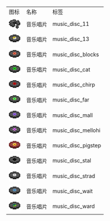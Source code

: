 <table>
	<tablebody>
		<tr>
			<td>图标</td>
			<td>名称</td>
			<td>标签</td>
		</tr>
		<tr>
			<td><img src="../../mc_icon/misc/disc/music_disc_11.png"></td>
			<td>音乐唱片</td>
			<td>music_disc_11</td>
		</tr>
		<tr>
			<td><img src="../../mc_icon/misc/disc/music_disc_13.png"></td>
			<td>音乐唱片</td>
			<td>music_disc_13</td>
		</tr>
		<tr>
			<td><img src="../../mc_icon/misc/disc/music_disc_blocks.png"></td>
			<td>音乐唱片</td>
			<td>music_disc_blocks</td>
		</tr>
		<tr>
			<td><img src="../../mc_icon/misc/disc/music_disc_cat.png"></td>
			<td>音乐唱片</td>
			<td>music_disc_cat</td>
		</tr>
		<tr>
			<td><img src="../../mc_icon/misc/disc/music_disc_chirp.png"></td>
			<td>音乐唱片</td>
			<td>music_disc_chirp</td>
		</tr>
		<tr>
			<td><img src="../../mc_icon/misc/disc/music_disc_far.png"></td>
			<td>音乐唱片</td>
			<td>music_disc_far</td>
		</tr>
		<tr>
			<td><img src="../../mc_icon/misc/disc/music_disc_mall.png"></td>
			<td>音乐唱片</td>
			<td>music_disc_mall</td>
		</tr>
		<tr>
			<td><img src="../../mc_icon/misc/disc/music_disc_mellohi.png"></td>
			<td>音乐唱片</td>
			<td>music_disc_mellohi</td>
		</tr>
		<tr>
			<td><img src="../../mc_icon/misc/disc/music_disc_pigstep.png"></td>
			<td>音乐唱片</td>
			<td>music_disc_pigstep</td>
		</tr>
		<tr>
			<td><img src="../../mc_icon/misc/disc/music_disc_stal.png"></td>
			<td>音乐唱片</td>
			<td>music_disc_stal</td>
		</tr>
		<tr>
			<td><img src="../../mc_icon/misc/disc/music_disc_strad.png"></td>
			<td>音乐唱片</td>
			<td>music_disc_strad</td>
		</tr>
		<tr>
			<td><img src="../../mc_icon/misc/disc/music_disc_wait.png"></td>
			<td>音乐唱片</td>
			<td>music_disc_wait</td>
		</tr>
		<tr>
			<td><img src="../../mc_icon/misc/disc/music_disc_ward.png"></td>
			<td>音乐唱片</td>
			<td>music_disc_ward</td>
		</tr>
	</tablebody>
</table>